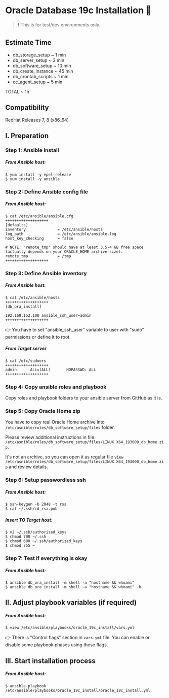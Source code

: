 # Oracle Database 19c Installation :rocket:

> :heavy_exclamation_mark: This is for test/dev environments only.

## Estimate Time

- db_storage_setup ~ 1  min
- db_server_setup ~ 3  min
- db_software_setup ~ 10 min 
- db_create_instance ~ 45 min
- db_crontab_scripts ~ 1 min
- cc_agent_setup ~ 5 min

TOTAL ~ 1h

## Compatibility

RedHat Releases 7, 8 (x86_64)

## I. Preparation

### Step 1: Ansible Install

##### From Ansible host:

```
$ yum install -y epel-release
$ yum install -y ansible
```
### Step 2: Define Ansible config file

##### From Ansible host:

```
$ cat /etc/ansible/ansible.cfg
+++++++++++++++++++
[defaults]
inventory              = /etc/ansible/hosts
log_path               = /etc/ansible/ansible.log
host_key_checking      = false

# NOTE: "remote_tmp" should have at least 3.5-4 GB free space (actually depends on your ORACLE_HOME archive size).
remote_tmp             = /tmp
+++++++++++++++++++
```

### Step 3: Define Ansible inventory

##### From Ansible host:

```
$ cat /etc/ansible/hosts
+++++++++++++++++++
[db_ora_install]

192.168.152.100 ansible_ssh_user=admin
+++++++++++++++++++
```

:point_right: You have to set "ansible_ssh_user" variable to user with "sudo" permissions or define it to root.

##### From Target server

```
$ cat /etc/sudoers
+++++++++++++++++++
admin      ALL=(ALL)       NOPASSWD: ALL
+++++++++++++++++++
```

### Step 4: Copy ansible roles and playbook

Copy roles and playbook folders to your ansible server from GitHub as it is.

### Step 5: Copy Oracle Home zip

You have to copy real Oracle Home archive into `/etc/asnible/roles/db_software_setup/files` folder.

Please review additional instructions in file `/etc/asnible/roles/db_software_setup/files/LINUX.X64_193000_db_home.zip`.

It's not an archive, so you can open it as regular file `view /etc/asnible/roles/db_software_setup/files/LINUX.X64_193000_db_home.zip` and review details.

### Step 6: Setup passwordless ssh

##### From Ansible host:

```
$ ssh-keygen -b 2048 -t rsa 
$ cat ~/.ssh/id_rsa.pub
```

##### Insert TO Target host:

```
$ vi ~/.ssh/authorized_keys
$ chmod 700 ~/.ssh
$ chmod 600 ~/.ssh/authorized_keys
$ chmod 755 ~
```

### Step 7: Test if everything is okay

##### From Ansible host:

```
$ ansible db_ora_install -m shell -a "hostname && whoami"
$ ansible db_ora_install -m shell -a "hostname && whoami" -b
```

## II. Adjust playbook variables (if required)

##### From Ansible host:

```
$ view /etc/ansible/playbooks/oracle_19c_install/vars.yml
```

:point_right: There is "Control flags" section in `vars.yml` file. You can enable or disable some playbook phases using these flags.

## III. Start installation process

##### From Ansible host:

```
$ ansible-playbook /etc/ansible/playbooks/oracle_19c_install/oracle_19c_install.yml
```
